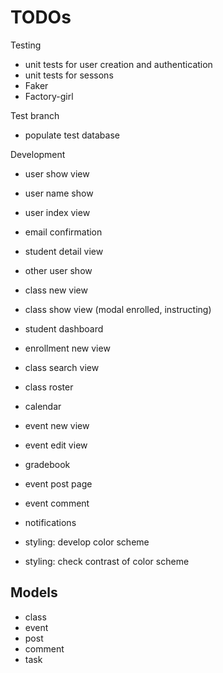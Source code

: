 # TODOs

Testing
* unit tests for user creation and authentication
* unit tests for sessons
* Faker
* Factory-girl

Test branch
* populate test database

Development
* user show view
* user name show
* user index view
* email confirmation
* student detail view
* other user show
* class new view
* class show view (modal enrolled, instructing)
* student dashboard
* enrollment new view
* class search view
* class roster
* calendar
* event new view
* event edit view
* gradebook
* event post page
* event comment
* notifications

* styling: develop color scheme
* styling: check contrast of color scheme

## Models
* class
* event
* post
* comment
* task
